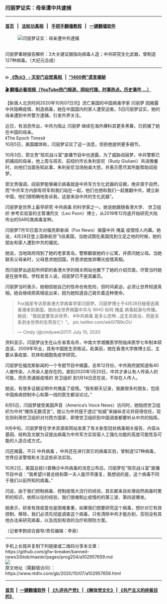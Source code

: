 ### 闫丽梦证实：母亲遭中共逮捕
------------------------

#### [首页](https://github.com/gfw-breaker/banned-news3/blob/master/README.md) &nbsp;&nbsp;|&nbsp;&nbsp; [法轮功真相](https://github.com/begood0513/basic/blob/master/README.md)  &nbsp;&nbsp;|&nbsp;&nbsp; [手把手翻墙教程](https://github.com/gfw-breaker/guides/wiki)  &nbsp;&nbsp;|&nbsp;&nbsp; [一键翻墙软件](https://github.com/gfw-breaker/nogfw/blob/master/README.md)  



<div><div class="featured_image">
 <figure>
  <img alt="闫丽梦证实：母亲遭中共逮捕" src="https://i.ntdtv.com/assets/uploads/2020/09/maxresdefault-1-77-800x450.jpg"/>
 </figure><br/>
 <span class="caption">
  闫丽梦重磅报告解析：3大关键证据指向病毒人造；中共研究生化武器，曾制造127种病毒。（大纪元合成）
 </span>
</div>
</div><hr/>

#### 💥 [《伪火》 - 天安门自焚真相 ](http://158.247.195.190:10000/videos/blog/weihuo.html)&nbsp; |&nbsp; [“1400例”谎言揭秘  ](http://158.247.195.190:10000/videos/blog/jiexi1400.html)

#### [ 🎬  翻墙必看视频（YouTube热门频道、网站代理、时事热点、历史事件 ...）](https://github.com/gfw-breaker/links/blob/master/banned.md)

<div><div class="post_content" itemprop="articleBody">
 <p>
  【新唐人北京时间2020年10月07日讯】流亡美国的中国病毒学家
  <ok href="https://www.ntdtv.com/gb/闫丽梦.htm">
   闫丽梦
  </ok>
  因揭露中共隐瞒疫情、制造病毒，她在中国国内的家人遭受迫害。5日闫丽梦证实，她的母亲遭到中共警方逮捕，引发外界关注。
 </p>
 <p>
  近日，有消息传出，中共为阻止
  <ok href="https://www.ntdtv.com/gb/闫丽梦.htm">
   闫丽梦
  </ok>
  继续在海外爆料其更多黑幕，已抓捕了她在中国的母亲。
  <br/>
  <ok href="https://www.theepochtimes.com/china-arrests-mother-of-chinese-dissident-virologist-who-blamed-beijing-for-virus-coverup_3527057.html">
   《The Epoch Times》
  </ok>
  <br/>
  10月5日，美国媒体称，闫丽梦证实了这一消息，但拒绝提供更多细节。
 </p>
 <p>
  10月3日，郭文贵“班农战斗室”直播节目中也透露，为了威胁阎丽梦，中共警察已抓捕阎的母亲，他上周与班农、前纽约市长朱利安尼（Rudy Giuliani）共进晚餐时，向他们当面告知此事，朱利安尼当场拍桌大怒，并表示愿尽其所能帮助阎丽梦。
 </p>
 <p>
  郭文贵强调，阎丽梦能够展示病毒就是中共军方生化武器的证据，绝非源于自然，而“中共军方内部有将军和我们站在一起，他们也想和我们一起推翻中共，建立新中国，他们很明确地告诉我，这是来自中共的生化武器”。
 </p>
 <p>
  闫丽梦是世界上最早研究
  <ok href="https://www.ntdtv.com/gb/中共病毒.htm">
   中共病毒
  </ok>
  的科学家之一。她说她跟随香港大学、
  <ok href="https://www.ntdtv.com/gb/世卫组织.htm">
   世卫组织
  </ok>
  参考实验室的主管潘烈文（Leo Poon）博士，从2019年12月底开始研究大陆传出的SARS类病毒变种。
 </p>
 <p>
  闫丽梦7月10日首次对福克斯新闻（Fox News）揭露中共
  <ok href="https://www.ntdtv.com/gb/掩盖.htm">
   掩盖
  </ok>
  疫情惊人内幕。她说，4月28日登上国泰航空飞往美国，当她试图在美国找到立足之地的时候，她的朋友和家人遭到中共的骚扰。
 </p>
 <p>
  她说，当地政府闯到了她的老家青岛，警察翻查她的小公寓，并质问她父母。当她联系父母亲时，父母恳求她回国，并恳求她放弃曝光疫情真相。
 </p>
 <p>
  而闫丽梦出逃前所供职的香港大学的相关网站也撤下了她的介绍页面，尽管当时她是在放年假。学校发言人说，阎丽梦已不是其雇员。
 </p>
 <p>
  闫丽梦当时表示，她相信她自己的性命也有危险，但时间紧迫，必须让世界知道真相。她会继续把真相说出来，因为她知道自己肩负着这种使命。
 </p>
 <blockquote class="twitter-tweet" data-dnt="true" data-width="500">
  <p dir="ltr" lang="zh">
   Fox独家专访原香港大学病毒学家闫丽梦。闫丽梦博士于4月28日秘密逃离香港来到美国。她向全世界揭露中共与
   <ok href="https://www.ntdtv.com/gb/who.htm">
    WHO
   </ok>
   如何
   <ok href="https://www.ntdtv.com/gb/掩盖.htm">
    掩盖
   </ok>
   病毒起源与传播。她说：“我就是要告诉世界，
   <ok href="https://twitter.com/hashtag/%E4%B8%AD%E5%85%B1%E7%97%85%E6%AF%92?src=hash&amp;ref_src=twsrc%5Etfw">
    #中共病毒
   </ok>
   是多么恐怖…这无关政治，而是关系到全世界的生死存亡！”。
   <ok href="https://t.co/wk0I7B9cOU">
    pic.twitter.com/wk0I7B9cOU
   </ok>
  </p>
  <p>
   — Cindy (@cindywei2017)
   <ok href="https://twitter.com/cindywei2017/status/1281630426944221188?ref_src=twsrc%5Etfw">
    July 10, 2020
   </ok>
  </p>
 </blockquote>
 <p>
  <script async="" charset="utf-8" src="https://platform.twitter.com/widgets.js">
  </script>
 </p>
 <p>
  <p>
   资料显示，闫丽梦出生在山东省青岛市，中南大学湘雅医学院临床医学七年制本硕连读，2009年毕业，具有中国医生资格证。赴美前，她在香港大学做博士后，主要从事疫苗、抗体和细胞免疫学研究。
  </p>
  <p>
   闫丽梦在福克斯新闻的一个专题节目中揭露，去年12月份，中共政府就知道有40人被传染，人传染人是存在的。直到2020年1月20日，中共才承认有人传染人的可能，而负责通报疫情的
   <ok href="https://www.ntdtv.com/gb/世卫组织.htm">
    世卫组织
   </ok>
   到1月14日还在说，不存在人传人。
  </p>
  <p>
   她说，有很多证据证明中共掩盖了疫情。“我有聊天记录，我跟很多的朋友，包括中国疾病控制中心和第一线的医生都谈论过。”
  </p>
  <p>
   8月5日，闫丽梦接受美国声音（America’s Voice News）访问时，她指控世卫组织为中共“掩饰无数谎言”。她认为中共擅于透过“权威”来操纵言论并获得信任，现在则利用世卫组织对付西方国家，即使世卫组织到中国调查都要听从中共的指挥。
  </p>
  <p>
   9月中旬，闫丽梦曾在学术资源库网站发表了有关新型冠状病毒相关报告，内容从基因、结构及文献为证提出病毒为中共军方实验室人工强化功能的高度可能性及可能的人造合成方式。
  </p>
  <p>
   闫还揭露，不只
   <ok href="https://www.ntdtv.com/gb/中共病毒.htm">
    中共病毒
   </ok>
   ，中共还在进行其它的病毒实验，曾制造127种病毒，世界应该警惕和关注这些非法实验。
  </p>
  <div class="video_fit_container">
  </div>
  <p>
   10月2日，美国总统川普确诊中共病毒的消息公布后，闫丽梦在“班农战斗室”直播节目中说：“我希望川普总统和第一夫人能尽早康复，我想说的是，这个病毒不同于我们以前所知的病毒。”
  </p>
  <p>
   闫说，由于我们控制病毒、控制疫情大流行的经验，其实都来自处理自然病毒时累积的知识，依照以往的经验，我们很难制止疫情的的第三波、第四波爆发。
  </p>
  <p>
   她表示，研发有效疫苗也是困难重重，如果我们想要研究这个病毒，想针对它有效控制、移除，我们必须先彻底调查这个病毒，只有清除中共才能办到，否则没有其他办法来研究病毒，以及找到有效的治疗和预防方案。
  </p>
  <p>
   （记者李韵综合报导/责任编辑：李泉）
  </p>
  <div class="single_ad">
  </div>
 </p>
</div>
</div>
<hr/>
手机上长按并复制下列链接或二维码分享本文章：<br/>
https://github.com/gfw-breaker/banned-news3/blob/master/pages/prog204/a102957659.md <br/>
<a href='https://github.com/gfw-breaker/banned-news3/blob/master/pages/prog204/a102957659.md'><img src='https://github.com/gfw-breaker/banned-news3/blob/master/pages/prog204/a102957659.md.png'/></a> <br/>
原文地址（需翻墙访问）：https://www.ntdtv.com/gb/2020/10/07/a102957659.html


------------------------
#### [首页](https://github.com/gfw-breaker/banned-news3/blob/master/README.md) &nbsp;|&nbsp; [一键翻墙软件](https://github.com/gfw-breaker/nogfw/blob/master/README.md) &nbsp;| [《九评共产党》](https://github.com/gfw-breaker/9ping.md/blob/master/README.md#九评之一评共产党是什么) | [《解体党文化》](https://github.com/gfw-breaker/jtdwh.md/blob/master/README.md) | [《共产主义的终极目的》](https://github.com/gfw-breaker/gczydzjmd.md/blob/master/README.md)


<img src='http://gfw-breaker.win/banned-news3/pages/prog204/a102957659.md' width='0px' height='0px'/>